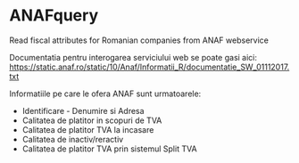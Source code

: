 # ANAFquery
Read fiscal attributes for Romanian companies from ANAF webservice

Documentatia pentru interogarea serviciului web se poate gasi aici: https://static.anaf.ro/static/10/Anaf/Informatii_R/documentatie_SW_01112017.txt

Informatiile pe care le ofera ANAF sunt urmatoarele:
- Identificare - Denumire si Adresa
- Calitatea de platitor in scopuri de TVA
- Calitatea de platitor TVA la incasare
- Calitatea de inactiv/reractiv
- Calitatea de platitor TVA prin sistemul Split TVA
